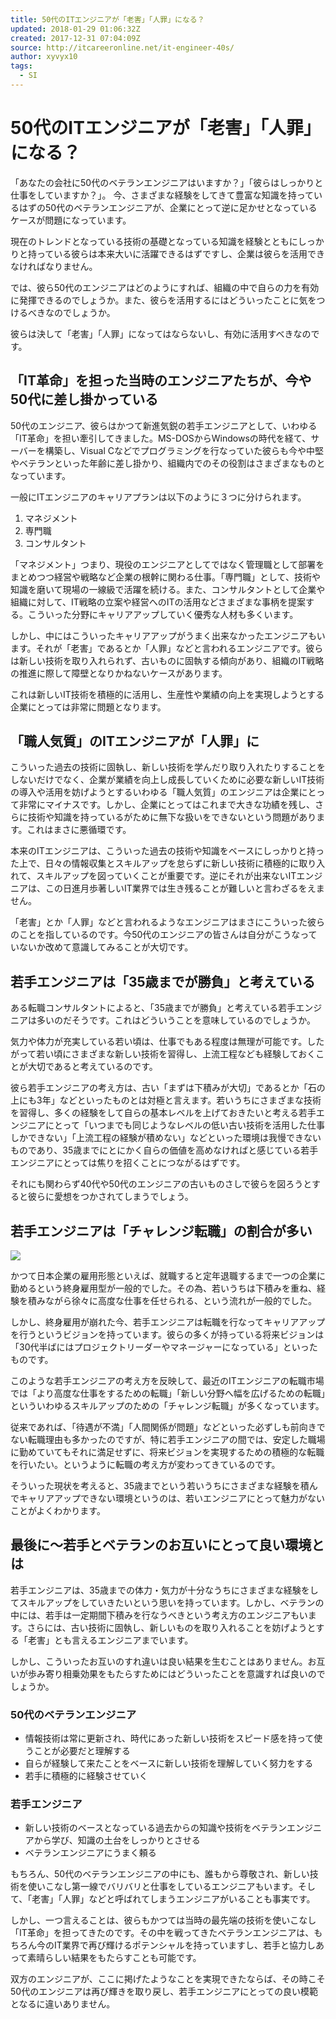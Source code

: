 ```yaml
---
title: 50代のITエンジニアが「老害」「人罪」になる？
updated: 2018-01-29 01:06:32Z
created: 2017-12-31 07:04:09Z
source: http://itcareeronline.net/it-engineer-40s/
author: xyvyx10
tags:
  - SI
---
```


# 50代のITエンジニアが「老害」「人罪」になる？

「あなたの会社に50代のベテランエンジニアはいますか？」「彼らはしっかりと仕事をしていますか？」。
今、さまざまな経験をしてきて豊富な知識を持っているはずの50代のベテランエンジニアが、企業にとって逆に足かせとなっているケースが問題になっています。

現在のトレンドとなっている技術の基礎となっている知識を経験とともにしっかりと持っている彼らは本来大いに活躍できるはずですし、企業は彼らを活用できなければなりません。

では、彼ら50代のエンジニアはどのようにすれば、組織の中で自らの力を有効に発揮できるのでしょうか。また、彼らを活用するにはどういったことに気をつけるべきなのでしょうか。

彼らは決して「老害」「人罪」になってはならないし、有効に活用すべきなのです。

## 「IT革命」を担った当時のエンジニアたちが、今や50代に差し掛かっている

50代のエンジニア、彼らはかつて新進気鋭の若手エンジニアとして、いわゆる「IT革命」を担い牽引してきました。MS-DOSからWindowsの時代を経て、サーバーを構築し、Visual Cなどでプログラミングを行なっていた彼らも今や中堅やベテランといった年齢に差し掛かり、組織内でのその役割はさまざまなものとなっています。

一般にITエンジニアのキャリアプランは以下のように３つに分けられます。
1. マネジメント
2. 専門職
3. コンサルタント

「マネジメント」つまり、現役のエンジニアとしてではなく管理職として部署をまとめつつ経営や戦略など企業の根幹に関わる仕事。「専門職」として、技術や知識を磨いて現場の一線級で活躍を続ける。また、コンサルタントとして企業や組織に対して、IT戦略の立案や経営へのITの活用などさまざまな事柄を提案する。こういった分野にキャリアアップしていく優秀な人材も多くいます。

しかし、中にはこういったキャリアアップがうまく出来なかったエンジニアもいます。それが「老害」であるとか「人罪」などと言われるエンジニアです。彼らは新しい技術を取り入れられず、古いものに固執する傾向があり、組織のIT戦略の推進に際して障壁となりかねないケースがあります。

これは新しいIT技術を積極的に活用し、生産性や業績の向上を実現しようとする企業にとっては非常に問題となります。

## 「職人気質」のITエンジニアが「人罪」に

こういった過去の技術に固執し、新しい技術を学んだり取り入れたりすることをしないだけでなく、企業が業績を向上し成長していくために必要な新しいIT技術の導入や活用を妨げようとするいわゆる「職人気質」のエンジニアは企業にとって非常にマイナスです。しかし、企業にとってはこれまで大きな功績を残し、さらに技術や知識を持っているがために無下な扱いをできないという問題があります。これはまさに悪循環です。

本来のITエンジニアは、こういった過去の技術や知識をベースにしっかりと持った上で、日々の情報収集とスキルアップを怠らずに新しい技術に積極的に取り入れて、スキルアップを図っていくことが重要です。逆にそれが出来ないITエンジニアは、この日進月歩著しいIT業界では生き残ることが難しいと言わざるをえません。

「老害」とか「人罪」などと言われるようなエンジニアはまさにこういった彼らのことを指しているのです。今50代のエンジニアの皆さんは自分がこうなっていないか改めて意識してみることが大切です。

## 若手エンジニアは「35歳までが勝負」と考えている

ある転職コンサルタントによると、「35歳までが勝負」と考えている若手エンジニアは多いのだそうです。これはどういうことを意味しているのでしょうか。

気力や体力が充実している若い頃は、仕事でもある程度は無理が可能です。したがって若い頃にさまざまな新しい技術を習得し、上流工程なども経験しておくことが大切であると考えているのです。

彼ら若手エンジニアの考え方は、古い「まずは下積みが大切」であるとか「石の上にも3年」などといったものとは対極と言えます。若いうちにさまざまな技術を習得し、多くの経験をして自らの基本レベルを上げておきたいと考える若手エンジニアにとって「いつまでも同じようなレベルの低い古い技術を活用した仕事しかできない」「上流工程の経験が積めない」などといった環境は我慢できないものであり、35歳までにとにかく自らの価値を高めなければと感じている若手エンジニアにとっては焦りを招くことにつながるはずです。

それにも関わらず40代や50代のエンジニアの古いものさしで彼らを図ろうとすると彼らに愛想をつかされてしまうでしょう。

## 若手エンジニアは「チャレンジ転職」の割合が多い

![](../_resources/36b9b3819149844f842ab83b7b8bd1be.jpg)

かつて日本企業の雇用形態といえば、就職すると定年退職するまで一つの企業に勤めるという終身雇用型が一般的でした。その為、若いうちは下積みを重ね、経験を積みながら徐々に高度な仕事を任せられる、という流れが一般的でした。

しかし、終身雇用が崩れた今、若手エンジニアは転職を行なってキャリアアップを行うというビジョンを持っています。彼らの多くが持っている将来ビジョンは「30代半ばにはプロジェクトリーダーやマネージャーになっている」といったものです。

このような若手エンジニアの考え方を反映して、最近のITエンジニアの転職市場では「より高度な仕事をするための転職」「新しい分野へ幅を広げるための転職」といういわゆるスキルアップのための「チャレンジ転職」が多くなっています。

従来であれば、「待遇が不満」「人間関係が問題」などといった必ずしも前向きでない転職理由も多かったのですが、特に若手エンジニアの間では、安定した職場に勤めていてもそれに満足せずに、将来ビジョンを実現するための積極的な転職を行いたい。というように転職の考え方が変わってきているのです。

そういった現状を考えると、35歳までという若いうちにさまざまな経験を積んでキャリアアップできない環境というのは、若いエンジニアにとって魅力がないことがよくわかります。

## 最後に〜若手とベテランのお互いにとって良い環境とは

若手エンジニアは、35歳までの体力・気力が十分なうちにさまざまな経験をしてスキルアップをしていきたいという思いを持っています。しかし、ベテランの中には、若手は一定期間下積みを行なうべきという考え方のエンジニアもいます。さらには、古い技術に固執し、新しいものを取り入れることを妨げようとする「老害」とも言えるエンジニアまでいます。

しかし、こういったお互いのすれ違いは良い結果を生むことはありません。お互いが歩み寄り相乗効果をもたらすためにはどういったことを意識すれば良いのでしょうか。

### 50代のベテランエンジニア

- 情報技術は常に更新され、時代にあった新しい技術をスピード感を持って使うことが必要だと理解する
- 自らが経験して来たことをベースに新しい技術を理解していく努力をする
- 若手に積極的に経験させていく

### 若手エンジニア

- 新しい技術のベースとなっている過去からの知識や技術をベテランエンジニアから学び、知識の土台をしっかりとさせる
- ベテランエンジニアにうまく頼る

もちろん、50代のベテランエンジニアの中にも、誰もから尊敬され、新しい技術を使いこなし第一線でバリバリと仕事をしているエンジニアもいます。そして、「老害」「人罪」などと呼ばれてしまうエンジニアがいることも事実です。

しかし、一つ言えることは、彼らもかつては当時の最先端の技術を使いこなし「IT革命」を担ってきたのです。その中を戦ってきたベテランエンジニアは、もちろん今のIT業界で再び輝けるポテンシャルを持っていますし、若手と協力しあって素晴らしい結果をもたらすことも可能です。

双方のエンジニアが、ここに掲げたようなことを実現できたならば、その時こそ50代のエンジニアは再び輝きを取り戻し、若手エンジニアにとっての良い模範となるに違いありません。